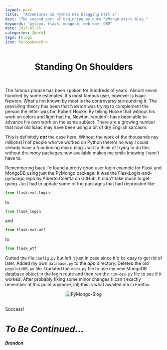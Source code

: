 ```yaml
---
layout: post
title:  "Adventures In Python Web Blogging Part 2"
desc: "The second part of beginning my pure PyMongo micro blog."
keywords: "python, flask, mongodb, web dev, ORM"
date: 2017-02-05
categories: [Work]
tags: [blog]
icon: fa-bookmark-o
---
```


<h1 style="text-align: center;">Standing On Shoulders</h1>
<br>

The famous phrase has been spoken for hundreds of years. Almost seven hundred by 
some estimates. It's most famous user, however is Isaac Newton. What's not known by
most is the controversy surrounding it. The prevailing theory has been that Newton
was trying to complement the person the letter was for, Robert Hooke. By telling Hooke
that without his work on colors and light that he, Newton, wouldn't have been able
to advance his own work on the same subject. There are a growing number that now 
old Isaac may have been using a bit of dry English sarcasm.

This is definitely **_not_** the case here. Without the work of the thousands nay millions(?) of
people who've worked on Python there's no way I could already have a functioning micro
blog. Just to think of trying to do this without the *_many_* packages now available makes
me smile knowing I won't have to. 

Remembering back I'd found a pretty good user login example for Flask and MongoDB 
using just the PyMongo package. It was the FlaskLogin-and-pymongo repo by Alberto 
Coletta on GitHub. It didn't take much to get going. Just had to update some of the 
packages that had depricated like:

```python
from flask.ext.login 
```
to
```python
from flask_login
```
and
```python
from flask.ext.wtf
```
to
```python
from flask_wtf
```

Gutted the file `config.py` but left it just in case since it'd be easy to get rid of later.
Added my own `database.py` to the *_app_* directory. Deleted the old `populateDB.py` file.
Updated the `view.py` file to use my new MongoDB database object in the login route and then 
ran the `run-dev.py` file to see if it worked. After probably fixing some minor changes (I can't 
exactly remember at this point anymore, lol) this is what awaited me in Firefox:

<div style="text-align: center;">
<img align="center" src="https://ideletemyself.github.io/static/assets/img/blog/blog images/pymongo-ss1.png" alt="PyMongo-Blog"></div>
<br>

Success!


# *To Be Continued...*

**_Brandon_**

